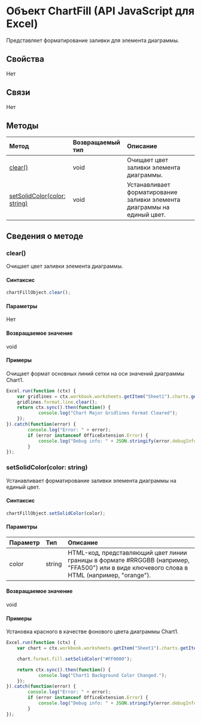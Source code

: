 # Объект ChartFill (API JavaScript для Excel)

Представляет форматирование заливки для элемента диаграммы.

## Свойства

Нет

## Связи
Нет


## Методы

| Метод           | Возвращаемый тип    |Описание|
|:---------------|:--------|:----------|
|[clear()](#clear)|void|Очищает цвет заливки элемента диаграммы.|
|[setSolidColor(color: string)](#setsolidcolorcolor-string)|void|Устанавливает форматирование заливки элемента диаграммы на единый цвет.|

## Сведения о методе


### clear()
Очищает цвет заливки элемента диаграммы.

#### Синтаксис
```js
chartFillObject.clear();
```

#### Параметры
Нет

#### Возвращаемое значение
void

#### Примеры

Очищает формат основных линий сетки на оси значений диаграммы Chart1.

```js
Excel.run(function (ctx) { 
    var gridlines = ctx.workbook.worksheets.getItem("Sheet1").charts.getItem("Chart1").axes.valueaxis.majorGridlines;   
    gridlines.format.line.clear();
    return ctx.sync().then(function() {
            console.log("Chart Major Gridlines Format Cleared");
    });
}).catch(function(error) {
        console.log("Error: " + error);
        if (error instanceof OfficeExtension.Error) {
            console.log("Debug info: " + JSON.stringify(error.debugInfo));
        }
});
```

### setSolidColor(color: string)
Устанавливает форматирование заливки элемента диаграммы на единый цвет.

#### Синтаксис
```js
chartFillObject.setSolidColor(color);
```

#### Параметры
| Параметр    | Тип   |Описание|
|:---------------|:--------|:----------|
|color|string|HTML-код, представляющий цвет линии границы в формате #RRGGBB (например, "FFA500") или в виде ключевого слова в HTML (например, "orange").|

#### Возвращаемое значение
void

#### Примеры

Установка красного в качестве фонового цвета диаграммы Chart1.

```js
Excel.run(function (ctx) { 
    var chart = ctx.workbook.worksheets.getItem("Sheet1").charts.getItem("Chart1"); 

    chart.format.fill.setSolidColor("#FF0000");

    return ctx.sync().then(function() {
            console.log("Chart1 Background Color Changed.");
    });
}).catch(function(error) {
        console.log("Error: " + error);
        if (error instanceof OfficeExtension.Error) {
            console.log("Debug info: " + JSON.stringify(error.debugInfo));
        }
});
```
